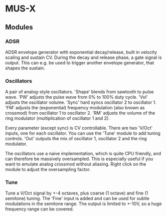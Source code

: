 # MUS-X

## Modules

### ADSR
ADSR envelope generator with exponential decay/release, built in velocity scaling and sustain CV.
During the decay and release phase, a gate signal is output. This can e.g. be used to trigger another envelope generator, that shapes the sustain.

### Oscillators
A pair of analog-style oscillators.
'Shape' blends from sawtooth to pulse wave.
'PW' adjusts the pulse wave from 0% to 100% duty cycle.
'Vol' adjusts the oscillator volume.
'Sync' hard syncs oscillator 2 to oscillator 1.
'FM' adjusts the (exponential) frequency modulation (also known as crossmod) from oscillator 1 to oscillator 2.
'RM' adjusts the volume of the ring modulator (multiplication of oscillator 1 and 2).

Every parameter (except sync) is CV controllable.
There are two 'V/Oct' inputs, one for each oscillator. You can use the 'Tune' module to add tuning controls.
'Out' outputs the mix of oscillator 1, oscillator 2 and the ring modulator.

The oscillators use a naive implementation, which is quite CPU friendly, and can therefore be massively oversampled.
This is especially useful if you want to emulate analog crossmod without aliasing.
Right click on the module to adjust the oversampling factor.

### Tune
Tune a V/Oct signal by +-4 octaves, plus coarse (1 octave) and fine (1 semitone) tuning.
The 'Fine' input is added and can be used for subtle modulations in the semitone range.
The output is limited to +-10V, so a huge frequency range can be covered.